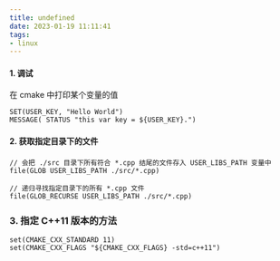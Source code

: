 ```yaml
---
title: undefined
date: 2023-01-19 11:11:41
tags:
- linux
---
```


#### 1. 调试

在 cmake 中打印某个变量的值

```
SET(USER_KEY, "Hello World")
MESSAGE( STATUS "this var key = ${USER_KEY}.")
```

#### 2. 获取指定目录下的文件

```
// 会把 ./src 目录下所有符合 *.cpp 结尾的文件存入 USER_LIBS_PATH 变量中
file(GLOB USER_LIBS_PATH ./src/*.cpp)

// 递归寻找指定目录下的所有 *.cpp 文件
file(GLOB_RECURSE USER_LIBS_PATH ./src/*.cpp)
```

 ### 3. 指定 C++11 版本的方法

```
set(CMAKE_CXX_STANDARD 11)
set(CMAKE_CXX_FLAGS "${CMAKE_CXX_FLAGS} -std=c++11")
```

